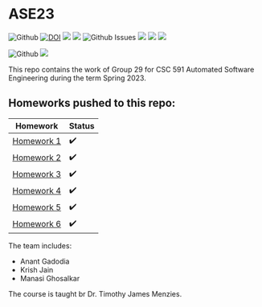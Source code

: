 # ASE23
![Github](https://img.shields.io/github/license/antgad/ase23?style=plastic)
[![DOI](https://zenodo.org/badge/591017365.svg)](https://zenodo.org/badge/latestdoi/591017365?style=plastic)
![](https://img.shields.io/github/last-commit/antgad/ase23?style=plastic)
![](https://img.shields.io/github/languages/top/antgad/ase23?style=plastic)
![Github Issues](https://img.shields.io/github/issues/antgad/ase23?style=plastic)
![](https://img.shields.io/github/issues-closed/antgad/ase23?style=plastic)
![](https://img.shields.io/github/issues-pr/antgad/ase23?style=plastic)
![](https://img.shields.io/github/issues-pr-closed/antgad/ase23?style=plastic)

![Github](https://img.shields.io/github/actions/workflow/status/antgad/ase23/.github/workflows/pytest.yml?style=plastic)
![](https://img.shields.io/github/actions/workflow/status/antgad/ase23/.github/workflows/style_checker.yml?label=StyleChecker&style=plastic)


This repo contains the work of Group 29 for CSC 591 Automated Software Engineering during the term Spring 2023.

## Homeworks pushed to this repo:
|Homework|Status|
|--|--|
| [Homework 1](https://github.com/antgad/ASE23/blob/main/src/main_hw1.py) | :heavy_check_mark: |
| [Homework 2](https://github.com/antgad/ASE23/blob/main/src/main_hw2.py) | :heavy_check_mark: |
| [Homework 3](https://github.com/antgad/ASE23/blob/main/src/main_hw3.py)   | :heavy_check_mark: |
| [Homework 4](https://github.com/antgad/ASE23/blob/main/src/main_hw4.py)   | :heavy_check_mark: |
| [Homework 5](https://github.com/antgad/ASE23/blob/main/src/main_hw5.py)   | :heavy_check_mark: |
| [Homework 6](https://github.com/antgad/ASE23/tree/HW6)   | :heavy_check_mark: |



The team includes: 
* Anant Gadodia
* Krish Jain
* Manasi Ghosalkar

The course is taught br Dr. Timothy James Menzies.
